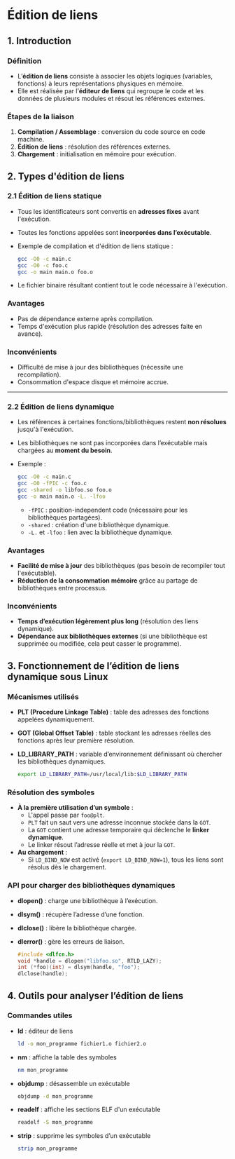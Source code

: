 # Édition de liens

## 1. Introduction

### Définition

- L’**édition de liens** consiste à associer les objets logiques (variables, fonctions) à leurs représentations physiques en mémoire.
- Elle est réalisée par l’**éditeur de liens** qui regroupe le code et les données de plusieurs modules et résout les références externes.

### Étapes de la liaison

1. **Compilation / Assemblage** : conversion du code source en code machine.
2. **Édition de liens** : résolution des références externes.
3. **Chargement** : initialisation en mémoire pour exécution.

## 2. Types d'édition de liens

### 2.1 Édition de liens statique

- Tous les identificateurs sont convertis en **adresses fixes** avant l'exécution.
- Toutes les fonctions appelées sont **incorporées dans l’exécutable**.
- Exemple de compilation et d'édition de liens statique :
    
    ```sh
    gcc -O0 -c main.c
    gcc -O0 -c foo.c
    gcc -o main main.o foo.o
    ```
    
- Le fichier binaire résultant contient tout le code nécessaire à l'exécution.

### Avantages

- Pas de dépendance externe après compilation.
- Temps d'exécution plus rapide (résolution des adresses faite en avance).

### Inconvénients

- Difficulté de mise à jour des bibliothèques (nécessite une recompilation).
- Consommation d'espace disque et mémoire accrue.

---

### 2.2 Édition de liens dynamique

- Les références à certaines fonctions/bibliothèques restent **non résolues** jusqu'à l'exécution.
- Les bibliothèques ne sont pas incorporées dans l’exécutable mais chargées au **moment du besoin**.
- Exemple :
    
    ```sh
    gcc -O0 -c main.c
    gcc -O0 -fPIC -c foo.c
    gcc -shared -o libfoo.so foo.o
    gcc -o main main.o -L. -lfoo
    ```
    
    - `-fPIC` : position-independent code (nécessaire pour les bibliothèques partagées).
    - `-shared` : création d'une bibliothèque dynamique.
    - `-L.` et `-lfoo` : lien avec la bibliothèque dynamique.

### Avantages

- **Facilité de mise à jour** des bibliothèques (pas besoin de recompiler tout l'exécutable).
- **Réduction de la consommation mémoire** grâce au partage de bibliothèques entre processus.

### Inconvénients

- **Temps d’exécution légèrement plus long** (résolution des liens dynamique).
- **Dépendance aux bibliothèques externes** (si une bibliothèque est supprimée ou modifiée, cela peut casser le programme).

## 3. Fonctionnement de l’édition de liens dynamique sous Linux

### Mécanismes utilisés

- **PLT (Procedure Linkage Table)** : table des adresses des fonctions appelées dynamiquement.
- **GOT (Global Offset Table)** : table stockant les adresses réelles des fonctions après leur première résolution.
- **LD_LIBRARY_PATH** : variable d’environnement définissant où chercher les bibliothèques dynamiques.
    
    ```sh
    export LD_LIBRARY_PATH=/usr/local/lib:$LD_LIBRARY_PATH
    ```
    

### Résolution des symboles

- **À la première utilisation d’un symbole** :
    - L'appel passe par `foo@plt`.
    - `PLT` fait un saut vers une adresse inconnue stockée dans la `GOT`.
    - La `GOT` contient une adresse temporaire qui déclenche le **linker dynamique**.
    - Le linker résout l’adresse réelle et met à jour la `GOT`.
- **Au chargement** :
    - Si `LD_BIND_NOW` est activé (`export LD_BIND_NOW=1`), tous les liens sont résolus dès le chargement.

### API pour charger des bibliothèques dynamiques

- **dlopen()** : charge une bibliothèque à l’exécution.
- **dlsym()** : récupère l’adresse d’une fonction.
- **dlclose()** : libère la bibliothèque chargée.
- **dlerror()** : gère les erreurs de liaison.
    
    ```c
    #include <dlfcn.h>
    void *handle = dlopen("libfoo.so", RTLD_LAZY);
    int (*foo)(int) = dlsym(handle, "foo");
    dlclose(handle);
    ```
    

## 4. Outils pour analyser l’édition de liens

### Commandes utiles

- **ld** : éditeur de liens
    
    ```sh
    ld -o mon_programme fichier1.o fichier2.o
    ```
    
- **nm** : affiche la table des symboles
    
    ```sh
    nm mon_programme
    ```
    
- **objdump** : désassemble un exécutable
    
    ```sh
    objdump -d mon_programme
    ```
    
- **readelf** : affiche les sections ELF d'un exécutable
    
    ```sh
    readelf -S mon_programme
    ```
    
- **strip** : supprime les symboles d’un exécutable
    
    ```sh
    strip mon_programme
    ```
    